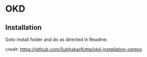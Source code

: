 # OKD

## Installation
Goto install folder and do as directed in Readme.


credit: https://github.com/SubhakarKotta/okd-installation-centos
